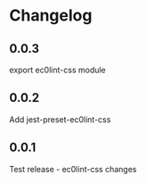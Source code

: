 # Changelog

## 0.0.3

export ec0lint-css module

## 0.0.2

Add jest-preset-ec0lint-css

## 0.0.1

Test release - ec0lint-css changes
